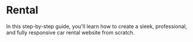 # Rental
In this step-by-step guide, you'll learn how to create a sleek, professional, and fully responsive car rental website from scratch.
